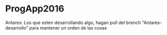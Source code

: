 # ProgApp2016
Antares: Los que esten desarrollando algo, hagan pull del brench "Antares-desarrollo" para mantener un orden de las cosas
